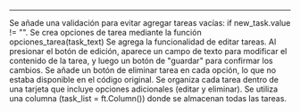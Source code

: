 - - - - - - 
Se añade una validación para evitar agregar tareas vacías: if 
new_task.value != "". 
Se crea opciones de tarea mediante la función 
opciones_tarea(task_text) 
Se agrega la funcionalidad de editar tareas. Al presionar el botón de 
edición, aparece un campo de texto para modificar el contenido de la 
tarea, y luego un botón de "guardar" para confirmar los cambios. 
Se añade un botón de eliminar tarea en cada opción, lo que no estaba 
disponible en el código original. 
Se organiza cada tarea dentro de una tarjeta que incluye opciones 
adicionales (editar y eliminar). 
Se utiliza una columna (task_list = ft.Column()) donde se almacenan 
todas las tareas. 
